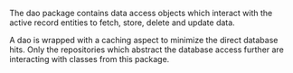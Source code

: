 The dao package contains data access objects which interact with the active record
entities to fetch, store, delete and update data.

A dao is wrapped with a caching aspect to minimize the direct database hits.
Only the repositories which abstract the database access further are interacting
with classes from this package. 